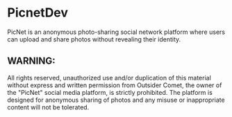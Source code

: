 # PicnetDev
PicNet is an anonymous photo-sharing social network platform where users can upload and share photos without revealing their identity.
## WARNING: 
All rights reserved, unauthorized use and/or duplication of this material without express and written permission from Outsider Comet, the owner of the "PicNet" social media platform, is strictly prohibited. 
The platform is designed for anonymous sharing of photos and any misuse or inappropriate content will not be tolerated.
